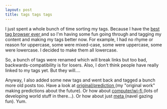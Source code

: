 ```yaml
---
layout: post
title: tags tags tags 
---
```



I just spent a whole bunch of time sorting my tags. Because I have the <a href="/weblog/tags/">best tag browser ever </a>and so I'm having some fun going through and tagging my content and making my tags better now. For example, I had no rhyme or reason for uppercase, some were mixed-case, some were uppercase, some were lowercase. I decided to make them all lowercase. 

So, a bunch of tags were renamed which will break links but too bad, backwards-compatibility is for losers. Also, I don't think people have really linked to my tags yet. But they will.... 

Anyway, I also added some new tags and went back and tagged a bunch more old posts too. Have a look at <a href="/weblog/tag/original/prediction">original/prediction </a>(my "original work" making predictions about the future). Or how about <a href="/weblog/tag/computer/wi-fi">computer/wi-fi </a>(lots of developing world stuff in there...). Or how about just <a href="/weblog/tag/meta">meta </a>(navel gazing fun). Yum.
